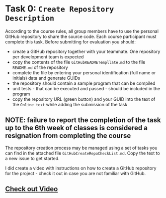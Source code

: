 # Task 0: `Create Repository Description`

According to the course rules, all group members have to use the personal GitHub repository to share the source code.  Each course participant must complete this task. Before submitting for evaluation you should:

- create a GitHub repository together with your teammate. One repository per development team is expected
- copy the contents of the file `GitHubREADMETempllate.md` to the file `README.md` of the repository
- complete the file by entering your personal identification (full name or initials) data and generate GUIDs
- the repository should contain a sample program that can be compiled
- unit tests - that can be executed and passed - should be included in the program
- copy the repository URL (green button) and your GUID into the text of the `Online text` while adding the submission of the task

## NOTE: failure to report the completion of the task up to the 6th week of classes is considered a resignation from completing the course

The repository creation process may be managed using a set of tasks you can find in the attached file `GitHubCreateRepoCheckList.md`.  Copy the text to a new issue to get started.

I did create a video with instructions on how to create a GitHub repository for the project - check it out in case you are not familiar with GitHub.

## [Check out Video](https://youtu.be/DSzQWy8WnAE)
